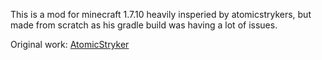 This is a mod for minecraft 1.7.10 heavily insperied by atomicstrykers, but made from scratch as his gradle build was having a lot of issues.

Original work: [AtomicStryker](https://github.com/jhost94/atomicstrykers-minecraft-mods)